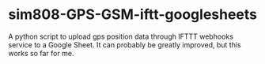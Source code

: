 # sim808-GPS-GSM-iftt-googlesheets
A python script to upload gps position data through IFTTT webhooks service to a Google Sheet.  It can probably be greatly improved, but this works so far for me.

